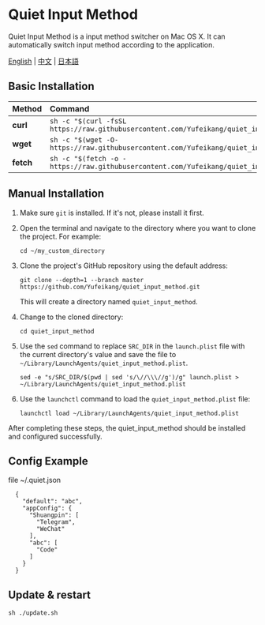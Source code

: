 # Quiet Input Method

Quiet Input Method is a input method switcher on Mac OS X. It can automatically switch input method according to the application.

[English](README.md) | [中文](README-zh.md) | [日本語](README-ja.md)

## Basic Installation

| Method    | Command                                                                                           |
|:----------|:--------------------------------------------------------------------------------------------------|
| **curl**  | `sh -c "$(curl -fsSL https://raw.githubusercontent.com/Yufeikang/quiet_input_method/master/install.sh)"` |
| **wget**  | `sh -c "$(wget -O- https://raw.githubusercontent.com/Yufeikang/quiet_input_method/master/install.sh)"`   |
| **fetch** | `sh -c "$(fetch -o - https://raw.githubusercontent.com/Yufeikang/quiet_input_method/master/install.sh)"` |

## Manual Installation

1. Make sure `git` is installed. If it's not, please install it first.

2. Open the terminal and navigate to the directory where you want to clone the project. For example:

   ```
   cd ~/my_custom_directory
   ```

3. Clone the project's GitHub repository using the default address:

   ```
   git clone --depth=1 --branch master https://github.com/Yufeikang/quiet_input_method.git
   ```

   This will create a directory named `quiet_input_method`.

4. Change to the cloned directory:

   ```
   cd quiet_input_method
   ```

5. Use the `sed` command to replace `SRC_DIR` in the `launch.plist` file with the current directory's value and save the file to `~/Library/LaunchAgents/quiet_input_method.plist`.

   ```
   sed -e "s/SRC_DIR/$(pwd | sed 's/\//\\\//g')/g" launch.plist > ~/Library/LaunchAgents/quiet_input_method.plist
   ```

6. Use the `launchctl` command to load the `quiet_input_method.plist` file:

   ```
   launchctl load ~/Library/LaunchAgents/quiet_input_method.plist
   ```

After completing these steps, the quiet_input_method should be installed and configured successfully.

## Config Example

 file ~/.quiet.json

```
  {
    "default": "abc",
    "appConfig": {
      "Shuangpin": [
        "Telegram",
        "WeChat"
      ],
      "abc": [
        "Code"
      ]
    }
  }
```

## Update & restart

```
sh ./update.sh
```
